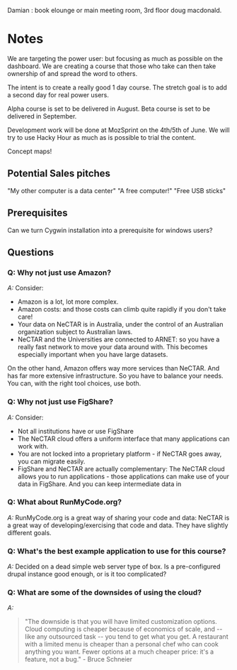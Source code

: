 
Damian : book elounge or main meeting room, 3rd floor doug macdonald.

# Notes

We are targeting the power user: but focusing as much as possible on the dashboard.
We are creating a course that those who take can then take ownership of and spread the word to others.

The intent is to create a really good 1 day course. The stretch goal is to add a second day for real power users.

Alpha course is set to be delivered in August.
Beta course is set to be delivered in September.

Development work will be done at MozSprint on the 4th/5th of June.
We will try to use Hacky Hour as much as is possible to trial the content.

Concept maps!

## Potential Sales pitches
"My other computer is a data center"
"A free computer!"
"Free USB sticks"

## Prerequisites

Can we turn Cygwin installation into a prerequisite for windows users?

## Questions

### Q: Why not just use Amazon?

*A:* Consider:

* Amazon is a lot, lot more complex. 
* Amazon costs: and those costs can climb quite rapidly if you don't take care!
* Your data on NeCTAR is in Australia, under the control of an Australian organization subject to Australian laws.
* NeCTAR and the Universities are connected to ARNET: so you have a really fast network to move your data around with.
  This becomes especially important when you have large datasets.

On the other hand, Amazon offers way more services than NeCTAR. And has far more extensive infrastructure. So you
have to balance your needs. You can, with the right tool choices, use both.
  
### Q: Why not just use FigShare?

*A:* Consider:
 
* Not all institutions have or use FigShare
* The NeCTAR cloud offers a uniform interface that many applications can work with.
* You are not locked into a proprietary platform - if NeCTAR goes away, you can migrate easily. 
* FigShare and NeCTAR are actually complementary: The NeCTAR cloud allows you to run applications - those applications 
  can make use of your data in FigShare. And you can keep intermediate data in  

### Q: What about RunMyCode.org?

*A:* RunMyCode.org is a great way of sharing your code and data: NeCTAR is a great way of developing/exercising that code
and data. They have slightly different goals.

### Q: What's the best example application to use for this course?

*A:* Decided on a dead simple web server type of box. Is a pre-configured drupal instance good enough, or is it too 
complicated?


### Q: What are some of the downsides of using the cloud?

*A:* 

> "The downside is that you will have limited customization options. Cloud computing is cheaper because of economics 
> of scale, and -- like any outsourced task -- you tend to get what you get. A restaurant with a limited menu is 
> cheaper than a personal chef who can cook anything you want. Fewer options at a much cheaper price: it's a 
> feature, not a bug." - Bruce Schneier 
